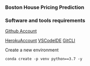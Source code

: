 
### Boston House Pricing Prediction

### Software and tools requirements

[Github Account](https://github.com)

[HerokuAccount](https://www.heroku.com)
[VSCodeIDE](https://code.visuualstudio.com/)
[GitCLI](https://git-scm.com/book/en/v2/Getting-Started-The-Command-Line)

Create a new environment
```
conda create -p venv python==3.7 -y
```